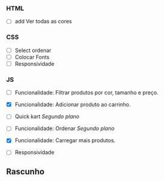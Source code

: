 ### HTML
- [ ] add Ver todas as cores


### CSS
- [ ] Select ordenar
- [ ] Colocar Fonts
- [ ] Responsividade

### JS
- [ ] Funcionalidade: Filtrar produtos por cor, tamanho e preço.
- [X] Funcionalidade: Adicionar produto ao carrinho.
- [ ] Quick kart *Segundo plano*
- [ ] Funcionalidade: Ordenar *Segundo plano*
- [X] Funcionalidade: Carregar mais produtos.
- [ ] Responsividade


## Rascunho


